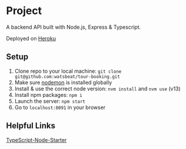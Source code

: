 # Project

A backend API built with Node.js, Express & Typescript.

Deployed on [Heroku](https://tour-booking.herokuapp.com/)

## Setup

1. Clone repo to your local machine: `git clone git@github.com:watsbeat/tour-booking.git`
2. Make sure [nodemon](https://nodemon.io/) is installed globally
3. Install & use the correct node version: `nvm install` and `nvm use` (v13)
4. Install npm packages: `npm i`
5. Launch the server: `npm start`
6. Go to `localhost:8091` in your browser

## Helpful Links

[TypeScript-Node-Starter](https://github.com/microsoft/TypeScript-Node-Starter)
